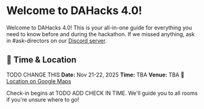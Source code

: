 # Welcome to DAHacks 4.0!

Welcome to DAHacks 4.0! This is your all-in-one guide for everything you need to know before and during the hackathon. If we missed anything, ask in <span class="text-green-600">#ask-directors</span> on our [Discord server](https://discord.gg/NUa2sNJebR).

## 📍 Time & Location
TODO CHANGE THIS
**Date:** Nov 21-22, 2025
**Time:** TBA
**Venue:** TBA
📍 [Location on Google Maps](https://maps.app.goo.gl/DABGTcenVWG93AgNA)

Check-in begins at TODO ADD CHECK IN TIME. We'll guide you to all rooms if you're unsure where to go!
